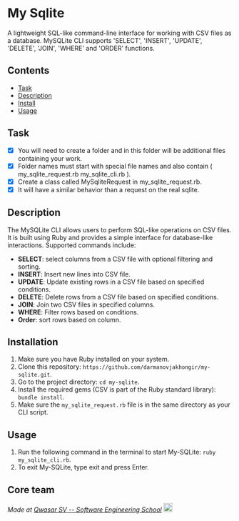 # My Sqlite

A lightweight SQL-like command-line interface for working with CSV files as a database. MySQLite CLI supports 'SELECT', 'INSERT', 'UPDATE', 'DELETE', 'JOIN', 'WHERE' and 'ORDER' functions.

## Contents

- [Task](#task)
- [Description](#description)
- [Install](#install)
- [Usage](#usage)

## Task

- [x] You will need to create a folder and in this folder will be additional files containing your work.
- [x] Folder names must start with special file names and also contain ( my_sqlite_request.rb my_sqlite_cli.rb ).
- [x] Create a class called MySqliteRequest in my_sqlite_request.rb.
- [x] It will have a similar behavior than a request on the real sqlite.

## Description

The MySQLite CLI allows users to perform SQL-like operations on CSV files. It is built using Ruby and provides a simple interface for database-like interactions. Supported commands include:

- **SELECT**: select columns from a CSV file with optional filtering and sorting.
- **INSERT**: Insert new lines into CSV file.
- **UPDATE**: Update existing rows in a CSV file based on specified conditions.
- **DELETE**: Delete rows from a CSV file based on specified conditions.
- **JOIN**: Join two CSV files in specified columns.
- **WHERE**: Filter rows based on conditions.
- **Order**: sort rows based on column.

## Installation

1. Make sure you have Ruby installed on your system.
2. Clone this repository: `https://github.com/darmanovjakhongir/my-sqlite.git`.
3. Go to the project directory: `cd my-sqlite`.
4. Install the required gems (CSV is part of the Ruby standard library): `bundle install`.
5. Make sure the `my_sqlite_request.rb` file is in the same directory as your CLI script.

## Usage

1. Run the following command in the terminal to start My-SQLite: `ruby my_sqlite_cli.rb`.
2. To exit My-SQLite, type exit and press Enter.

## Core team

<span><i> Made at <a href='https://qwasar.io'>Qwasar SV -- Software Engineering School</a></i></span>
<span><img alt='Qwasar SV -- Software Engineering School Logo' src='https://storage.googleapis.com/qwasar-public/qwasar-logo_50x50.png' width='20px' /></span >
